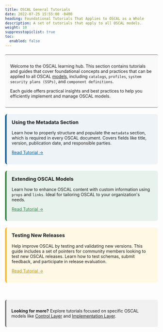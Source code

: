 ```yaml
---
title: OSCAL General Tutorials
date: 2022-07-25 15:55:00 -0400
heading: Foundational Tutorials That Applies to OSCAL as a Whole
description: A set of tutorials that apply to all OSCAL models.
weight: 10
suppresstopiclist: true
toc:
  enabled: false
---
```


<!-- Page description -->
<div style="border-bottom: 2px solid #A9A2A1; border-top: 2px solid #A9A2A1;background-color: #f9f9f9; padding: 1em 1.2em; margin: 1.5em 0; border-radius: 4px;">

Welcome to the OSCAL learning hub. This section contains tutorials and guides that cover foundational concepts and practices that can be applied to all OSCAL [models](/concepts/layer/), including `catalogs`, `profiles`, `system security plans (SSPs)`, and `component definitions`.

Each guide offers practical insights and best practices to help you efficiently implement and manage OSCAL models.

</div>

<div style="display: flex; flex-wrap: wrap; gap: 1.5em; margin-top: 1em;">
<!-- Box containing information about Using the Metadata Section -->
  <div style="flex: 1 1 320px; border-left: 5px solid #005ea2; background-color: #eef3f7; padding: 1.2em; border-radius: 8px;">
    <h3 style="margin-top: 0;"> Using the Metadata Section</h3>
    <p>
      Learn how to properly structure and populate the <code>metadata</code> section, which is required in every OSCAL document. Covers fields like title, version, publication date, and responsible parties.
    </p>
    <p><a href="metadata/" style="color: #005ea2;">Read Tutorial →</a></p>
  </div>

<!-- Box containing information about Extending OSCAL Models -->
  <div style="flex: 1 1 320px; border-left: 5px solid #2e8540; background-color: #e7f2ec; padding: 1.2em; border-radius: 8px;">
    <h3 style="margin-top: 0;">Extending OSCAL Models</h3>
    <p>
      Learn how to enhance OSCAL content with custom information using <code>props</code> and <code>links</code>. Ideal for tailoring OSCAL to your organization's needs.
    </p>
    <p><a href="extension/" style="color: #2e8540;">Read Tutorial →</a></p>
  </div>

<!-- Box containing information about Testing New Releases -->
  <div style="flex: 1 1 320px; border-left: 5px solid #fdb81e; background-color: #fff8e5; padding: 1.2em; border-radius: 8px;">
    <h3 style="margin-top: 0;">Testing New Releases</h3>
    <p>
      Help improve OSCAL by testing and validating new versions. This guide includes a set of pointers for community members looking to test new OSCAL releases. Learn how to test schemas, submit feedback, and participate in release evaluation.
    </p>
    <p><a href="releases/" style="color: #c29100;">Read Tutorial →</a></p>
  </div>

</div>


<!-- Users can explore more tutorials here -->
<div style="margin-top: 4em; padding: 1em 1.2em; background-color: #f1f1f1; border-left: 4px solid #6f6f6f; border-radius: 6px;">
  <p><strong>Looking for more?</strong> Explore tutorials focused on specific OSCAL models like <a href="../control/">Control Layer</a> and <a href="../implementation/">Implementation Layer</a>.</p>
</div>

